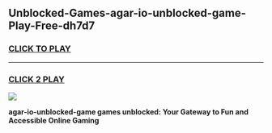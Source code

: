 
## Unblocked-Games-agar-io-unblocked-game-Play-Free-dh7d7
<h3>
<a href="https://premium76.site?title=agar-io-unblocked-game&ref=23A">CLICK TO PLAY</a></h3>
<hr>

<h3>
<a href="https://premium76.site?title=agar-io-unblocked-game&ref=23A">CLICK 2 PLAY</a>
  
</h3>

<a href="https://premium76.site?title=agar-io-unblocked-game&ref=23A"><img src="https://clearcache.store/games.png"></a>


**agar-io-unblocked-game games unblocked: Your Gateway to Fun and Accessible Online Gaming**
